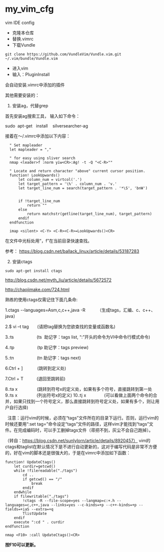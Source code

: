# my_vim_cfg
vim IDE config

* 克隆本仓库
* 替换.vimrc
* 下载Vundle
```
git clone https://github.com/VundleVim/Vundle.vim.git ~/.vim/bundle/Vundle.vim
```
* 进入vim
* 输入：PluginInstall

会自动安装.vimrc中添加的插件

其他需要安装的：

1. 安装ag，代替grep

首先安装ag搜索工具， 输入如下命令：

sudo  apt-get   install    silversearcher-ag

接着在～/.vimrc中添加以下内容：
```
  " Set mapleader
  let mapleader = ","

  " for easy using sliver search
  nmap <leader>f :norm yiw<CR>:Ag! -t -Q "<C-R>""

  " Locate and return character "above" current cursor position.
  function! LookUpwards()
      let column_num = virtcol('.')
      let target_pattern = '\%' . column_num . 'v.'
      let target_line_num = search(target_pattern . '*\S', 'bnW')


      if !target_line_num
          return ""
      else
          return matchstr(getline(target_line_num), target_pattern)
      endif
  endfunction

  imap <silent> <C-Y> <C-R><C-R>=LookUpwards()<CR>
```

在文件中光标处用“，f”在当前目录快速查找。

参考：
https://blog.csdn.net/ballack_linux/article/details/53187283

2. 安装ctags
```
sudo apt-get install ctags
```

http://blog.csdn.net/myth_liu/article/details/5672572

http://chaojimake.com/724.html

熟练的使用ctags仅需记住下面几条命:

1.ctags --languages=Asm,c,c++,java -R          （生成tags，汇编、c、c++、java）

2.$ vi –t tag       (请把tag替换为您欲查找的变量或函数名)       

3.:ts                   (ts  助记字：tags list, “:”开头的命令为VI中命令行模式命令)       

4.:tp                   (tp 助记字：tags preview)

5.:tn                   (tn 助记字：tags next)

6.Ctrl + ]            (跳转到定义处)

7.Ctrl + T           (退回至跳转前)

8.:ta x                (跳转到符号x的定义处，如果有多个符号，直接跳转到第一处
9.:ts x                (列出符号x的定义)
10.:tj x               (可以看做上面两个命令的合并，如果只找到一个符号定义，那么直接跳转到符号定义处，如果有多个，则让用户自行选择)

  注意：运行vim的时候，必须在“tags”文件所在的目录下运行。否则，运行vim的时候还要用“:set tag=”命令设定“tags”文件的路径，这样vim才能找到“tags”文件。在完成编码时，可以手工删掉tags文件（帚把不到，灰尘不会自己跑掉）。

（转自：https://blog.csdn.net/sunlylorn/article/details/8920457）
vim的ctags和taglist在默认情况下是不进行自动更新的，这对于编写代码是非常不方便的，好在vim的脚本还是很强大的，于是在vimrc中添加如下函数：

```
function! UpdateCtags()
    let curdir=getcwd()
    while !filereadable("./tags")
        cd ..
        if getcwd() == "/"
            break
        endif
    endwhile
    if filewritable("./tags")
        !ctags -R --file-scope=yes --langmap=c:+.h --languages=c,c++,java --links=yes --c-kinds=+p --c++-kinds=+p --fields=+iaS --extra=+q
        TlistUpdate
    endif
    execute ":cd " . curdir
endfunction

nmap <F10> :call UpdateCtags()<CR>
```
**按F10可以更新。**







